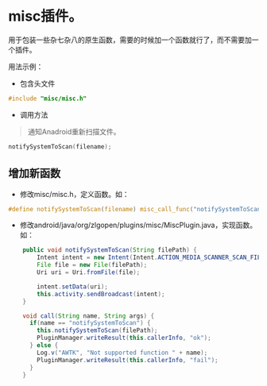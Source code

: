 # misc插件。

用于包装一些杂七杂八的原生函数，需要的时候加一个函数就行了，而不需要加一个插件。

用法示例：

* 包含头文件

```c
#include "misc/misc.h"
```

* 调用方法

> 通知Anadroid重新扫描文件。

```c
notifySystemToScan(filename);
```

## 增加新函数

* 修改misc/misc.h，定义函数。如：

```c
#define notifySystemToScan(filename) misc_call_func("notifySystemToScan", filename, NULL, NULL);
```

* 修改android/java/org/zlgopen/plugins/misc/MiscPlugin.java，实现函数。如：

```java
    public void notifySystemToScan(String filePath) {
        Intent intent = new Intent(Intent.ACTION_MEDIA_SCANNER_SCAN_FILE);
        File file = new File(filePath);
        Uri uri = Uri.fromFile(file);

        intent.setData(uri);
        this.activity.sendBroadcast(intent);
    }

    void call(String name, String args) {
      if(name == "notifySystemToScan") {
        this.notifySystemToScan(filePath);
        PluginManager.writeResult(this.callerInfo, "ok");
      } else {
        Log.v("AWTK", "Not supported function " + name);
        PluginManager.writeResult(this.callerInfo, "fail");
      }
    }
```
